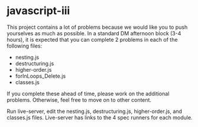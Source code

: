 # javascript-iii

This project contains a lot of problems because we would like you to push yourselves as much as possible. In a standard DM afternoon block (3-4 hours), it is expected that you can complete 2 problems in each of the following files:

- nesting.js
- destructuring.js
- higher-order.js
- forInLoops_Delete.js
- classes.js

If you complete these ahead of time, please work on the additional problems. Otherwise, feel free to move on to other content.

Run live-server, edit the nesting.js, destructuring.js, higher-order.js, and classes.js files.  Live-server has links to the 4 spec runners for each module.
